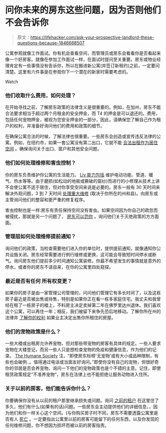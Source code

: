 # 问你未来的房东这些问题，因为否则他们不会告诉你

> 原文：<https://lifehacker.com/ask-your-prospective-landlord-these-questions-because-1846668507>

公寓参观就像工作面试。你有机会查看空间，而管理员或房东会看看你是否看起来像一个好房客。就像在参加工作面试一样，在面试时提问至关重要。房东或物业经理肯定有一些事情没有告诉你，所以在搬进新公寓(并签订新租约)之前，一定要问清楚。这里有六件事是在参观你下一个潜在的新家时需要考虑的。

Watch

### 他们收取什么费用，如何处理？

在开始寻找之前，了解房东政策的法律含义是很重要的。例如，在加州，房东不能合法要求相当于超过两个月租金的安全押金，而 T4 的押金是可以退还的。费用，包括任何宠物押金，被视为您安全押金的一部分，因此，请确保您了解自己作为租户的权利，并准备好询问他们的费用和政策的细节。

在确保公寓合法的时候，了解法律也很重要。一些房东会创造或宣传违反法律的公寓。例如，在纽约市，如果一套公寓没有第二出口，它就不能 [合法出租作为居住空间](https://www.renthop.com/qa/nyc/what-makes-an-apartment-illegal) 。确保询问关于出口、窗户和其他安全问题。

### 他们如何处理维修和害虫控制？

你的房东负责维护你公寓的生活能力。 [Liv 能力包括](https://www.nolo.com/legal-encyclopedia/renters-rights-minor-repairs-30276.html) 维护电动功能、管道、暖气、热水等等。由于磨损(如松动的地板或撕破的窗纱)而进行的小修理从技术上讲不会使公寓不适于居住，但对你享受空间来说是必要的。房东一般有 30 天时间来解决外观问题，3 到 7 天时间 [处理重大维修](https://www.turbotenant.com/blog/how-long-does-a-landlord-have-to-fix-something/#:~:text=A%20landlord%20typically%20has%203,specific%20state's%20landlord%2Dtenant%20law.) (取决于你所在的州和县)。向房东或主管询问他们的整容和更严重的修复程序。

害虫控制也是一样:房东有责任保持空间没有害虫。如果空间因为你自己的疏忽而被侵扰，那就是另一个问题了， [房东可以罚你](https://www.nolo.com/legal-encyclopedia/renters-rights-minor-repairs-30276.html) 。询问他们关于灭绝政策的方方面面。

### 管理层如何处理维修提前通知？

询问他们的政策，当检查需要他们进入你的单位时，提供提前通知，就像通知你公共设施关闭。房东经常需要进行例行维修或更换，这可能会导致短时间停水或断气。询问房东他们提前多少时间通知公寓装修。你最不希望发生的事情就是意外的停水，或者你的房东不请自来，在你的公寓里四处窥探。

### 最近是否有任何 所有权变更？

如果你的房子是由一家管理公司管理的，问问他们管理它有多长时间了，以及这栋房子最近是否被出售或待售，特别是如果你正在看一栋多家庭住宅。我丈夫和我曾经在租了一栋房子的楼上，不料房主决定卖掉第二年在佛罗里达州退休。我们喜欢这个公寓，可以再住一年；相反，我们被留下来争先恐后地移动。了解你所在州的法律并 [了解你的权利](https://ohmyapt.apartmentratings.com/landlord-sold-building.html) 如果业主决定出售你所租住的房屋。

### 他们的宠物政策是什么？

一些大楼或出租房允许养宠物，但对那些带宠物的房客有具体的规定。一些人要求宠物在大楼登记，而另一些人只是想检查宠物的免疫和健康信息，作为他们的记录。 [The Humane Society](https://www.humanesociety.org/resources/information-renters-pets) 注，“即使房东标榜'无宠物'或有大小或品种限制，有些也会破例..。值得通过电话或当面友好询问。”即使你没有自己的宠物，但很好奇你的邻居是否会养宠物，询问一下他们的宠物政策也是个不错的主意。记住，即使租赁政策规定“不准养宠物”，房东在法律上也不能拒绝让服务动物进入住所。

### 关于以前的房客，他们能告诉你什么？

你要确保你没有从以前的租户那里继承损失或问题。询问 [之前的租户](https://rentprep.com/tenant-screening-news/questions-ask-previous-landlord/#how) 在这里住了多久，他们有什么(如果有的话)问题。一些房东会主动提供他们的详细信息，，因为他们和你一样关心这个空间。(与你购买房子时不同，房东不需要透露公寓里是否有人 [死亡](https://caretaker.com/blog/how-do-i-know-if-someone-was-murdered-in-my-apartment#:~:text=No!-,Your%20landlord%20does%20not%20have%20to%20tell%20you%20if%20anyone,anyone%20died%20in%20a%20unit.) 。一定要指出公寓里以前的房客可能留下的任何东西，以及你发现的任何维修问题，你不想因为损坏而被以前的房客指责。